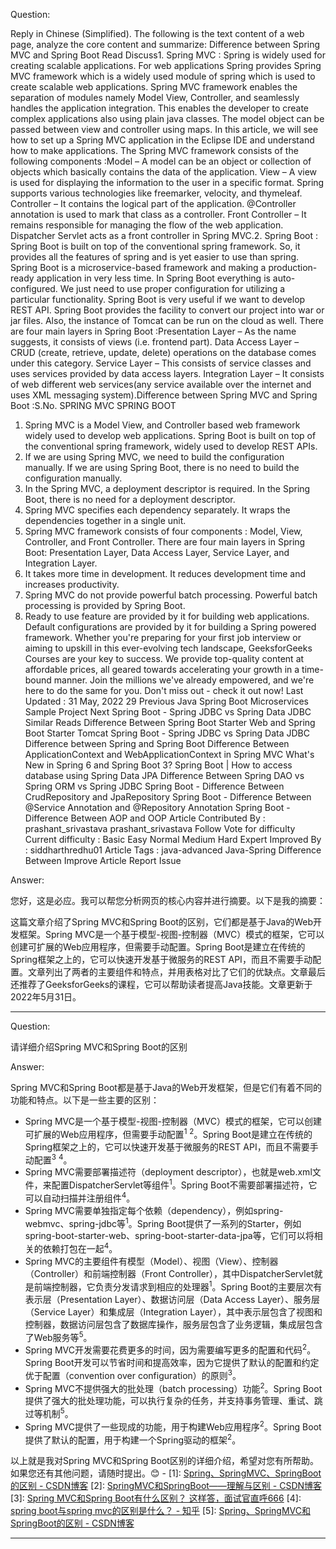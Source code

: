 Question:

Reply in Chinese (Simplified).
The following is the text content of a web page, analyze the core content and summarize:
Difference between Spring MVC and Spring Boot
Read
Discuss1. Spring MVC : Spring is widely used for creating scalable applications. For web applications Spring provides Spring MVC framework which is a widely used module of spring which is used to create scalable web applications. Spring MVC framework enables the separation of modules namely Model View, Controller, and seamlessly handles the application integration. This enables the developer to create complex applications also using plain java classes. The model object can be passed between view and controller using maps. In this article, we will see how to set up a Spring MVC application in the Eclipse IDE and understand how to make applications. The Spring MVC framework consists of the following components :Model – A model can be an object or collection of objects which basically contains the data of the application.
View – A view is used for displaying the information to the user in a specific format. Spring supports various technologies like freemarker, velocity, and thymeleaf.
Controller – It contains the logical part of the application. @Controller annotation is used to mark that class as a controller.
Front Controller – It remains responsible for managing the flow of the web application. Dispatcher Servlet acts as a front controller in Spring MVC.2. Spring Boot : Spring Boot is built on top of the conventional spring framework. So, it provides all the features of spring and is yet easier to use than spring. Spring Boot is a microservice-based framework and making a production-ready application in very less time. In Spring Boot everything is auto-configured. We just need to use proper configuration for utilizing a particular functionality. Spring Boot is very useful if we want to develop REST API. Spring Boot provides the facility to convert our project into war or jar files. Also, the instance of Tomcat can be run on the cloud as well. There are four main layers in Spring Boot :Presentation Layer – As the name suggests, it consists of views (i.e. frontend part).
Data Access Layer – CRUD (create, retrieve, update, delete) operations on the database comes under this category.
Service Layer – This consists of service classes and uses services provided by data access layers.
Integration Layer – It consists of web different web services(any service available over the internet and uses XML messaging system).Difference between Spring MVC and Spring Boot :S.No.	SPRING MVC	SPRING BOOT
1.	Spring MVC is a Model View, and Controller based web framework widely used to develop web applications.	Spring Boot is built on top of the conventional spring framework, widely used to develop REST APIs.
2.	If we are using Spring MVC, we need to build the configuration manually.	If we are using Spring Boot, there is no need to build the configuration manually.
3.	In the Spring MVC, a deployment descriptor is required.	In the Spring Boot, there is no need for a deployment descriptor.
4.	Spring MVC specifies each dependency separately.	It wraps the dependencies together in a single unit.
5.	Spring MVC framework consists of four components : Model, View, Controller, and Front Controller.	There are four main layers in Spring Boot: Presentation Layer, Data Access Layer, Service Layer, and Integration Layer.
6.	It takes more time in development.	It reduces development time and increases productivity.
7.	Spring MVC do not provide powerful batch processing.	Powerful batch processing is provided by Spring Boot.
8.	Ready to use feature are provided by it for building web applications.	Default configurations are provided by it for building a Spring powered framework.
Whether you're preparing for your first job interview or aiming to upskill in this ever-evolving tech landscape, GeeksforGeeks Courses are your key to success. We provide top-quality content at affordable prices, all geared towards accelerating your growth in a time-bound manner. Join the millions we've already empowered, and we're here to do the same for you. Don't miss out - check it out now!
Last Updated : 31 May, 2022
29
Previous
Java Spring Boot Microservices Sample Project
Next
Spring Boot - Spring JDBC vs Spring Data JDBC
Similar Reads
Difference Between Spring Boot Starter Web and Spring Boot Starter Tomcat
Spring Boot - Spring JDBC vs Spring Data JDBC
Difference between Spring and Spring Boot
Difference Between ApplicationContext and WebApplicationContext in Spring MVC
What's New in Spring 6 and Spring Boot 3?
Spring Boot | How to access database using Spring Data JPA
Difference Between Spring DAO vs Spring ORM vs Spring JDBC
Spring Boot - Difference Between CrudRepository and JpaRepository
Spring Boot - Difference Between @Service Annotation and @Repository Annotation
Spring Boot - Difference Between AOP and OOP
Article Contributed By :
prashant_srivastava
prashant_srivastava
 Follow
Vote for difficulty
Current difficulty : Basic
Easy
Normal
Medium
Hard
Expert
Improved By :
siddharthredhu01
Article Tags :
java-advanced 
Java-Spring 
Difference Between
Improve Article
Report Issue

Answer:

您好，这是必应。我可以帮您分析网页的核心内容并进行摘要。以下是我的摘要：

这篇文章介绍了Spring MVC和Spring Boot的区别，它们都是基于Java的Web开发框架。Spring MVC是一个基于模型-视图-控制器（MVC）模式的框架，它可以创建可扩展的Web应用程序，但需要手动配置。Spring Boot是建立在传统的Spring框架之上的，它可以快速开发基于微服务的REST API，而且不需要手动配置。文章列出了两者的主要组件和特点，并用表格对比了它们的优缺点。文章最后还推荐了GeeksforGeeks的课程，它可以帮助读者提高Java技能。文章更新于2022年5月31日。

<hr/>

Question:

请详细介绍Spring MVC和Spring Boot的区别

Answer:

Spring MVC和Spring Boot都是基于Java的Web开发框架，但是它们有着不同的功能和特点。以下是一些主要的区别：

- Spring MVC是一个基于模型-视图-控制器（MVC）模式的框架，它可以创建可扩展的Web应用程序，但需要手动配置<sup>1</sup> <sup>2</sup>。Spring Boot是建立在传统的Spring框架之上的，它可以快速开发基于微服务的REST API，而且不需要手动配置<sup>3</sup> <sup>4</sup>。
- Spring MVC需要部署描述符（deployment descriptor），也就是web.xml文件，来配置DispatcherServlet等组件<sup>1</sup>。Spring Boot不需要部署描述符，它可以自动扫描并注册组件<sup>4</sup>。
- Spring MVC需要单独指定每个依赖（dependency），例如spring-webmvc、spring-jdbc等<sup>1</sup>。Spring Boot提供了一系列的Starter，例如spring-boot-starter-web、spring-boot-starter-data-jpa等，它们可以将相关的依赖打包在一起<sup>4</sup>。
- Spring MVC的主要组件有模型（Model）、视图（View）、控制器（Controller）和前端控制器（Front Controller），其中DispatcherServlet就是前端控制器，它负责分发请求到相应的处理器<sup>1</sup>。Spring Boot的主要层次有表示层（Presentation Layer）、数据访问层（Data Access Layer）、服务层（Service Layer）和集成层（Integration Layer），其中表示层包含了视图和控制器，数据访问层包含了数据库操作，服务层包含了业务逻辑，集成层包含了Web服务等<sup>5</sup>。
- Spring MVC开发需要花费更多的时间，因为需要编写更多的配置和代码<sup>2</sup>。Spring Boot开发可以节省时间和提高效率，因为它提供了默认的配置和约定优于配置（convention over configuration）的原则<sup>3</sup>。
- Spring MVC不提供强大的批处理（batch processing）功能<sup>2</sup>。Spring Boot提供了强大的批处理功能，可以执行复杂的任务，并支持事务管理、重试、跳过等机制<sup>5</sup>。
- Spring MVC提供了一些现成的功能，用于构建Web应用程序<sup>2</sup>。Spring Boot提供了默认的配置，用于构建一个Spring驱动的框架<sup>2</sup>。

以上就是我对Spring MVC和Spring Boot区别的详细介绍，希望对您有所帮助。如果您还有其他问题，请随时提出。😊
\-
\[1]: [Spring、SpringMVC、SpringBoot的区别 - CSDN博客](https://blog.csdn.net/weixin_58724261/article/details/131140149)
\[2]: [SpringMVC和SpringBoot——理解与区别 - CSDN博客](https://blog.csdn.net/m0_58885325/article/details/129966224)
\[3]: [Spring MVC和Spring Boot有什么区别？ 这样答，面试官直呼666](https://blog.csdn.net/a17816876003/article/details/119362230)
\[4]: [spring boot与spring mvc的区别是什么？ - 知乎](https://www.zhihu.com/question/64671972)
\[5]: [Spring、SpringMVC和SpringBoot的区别 - CSDN博客](https://blog.csdn.net/qq_35048277/article/details/108749980)

<hr/>

